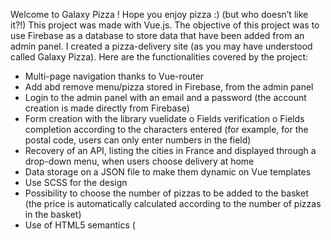 Welcome to Galaxy Pizza !
Hope you enjoy pizza :) (but who doesn’t like it?!)
This project was made with Vue.js. The objective of this project was to use Firebase as a database to store data that have been added from an admin panel.
I created a pizza-delivery site (as you may have understood called Galaxy Pizza).
Here are the functionalities covered by the project:
  -	Multi-page navigation thanks to Vue-router
  -	Add abd remove menu/pizza stored in Firebase, from the admin panel
  -	Login to the admin panel with an email and a password (the account creation is made directly from Firebase)
  -	Form creation with the library vuelidate
      o	Fields verification
      o	Fields completion according to the characters entered (for example, for the postal code, users can only enter numbers in the field)
  -	Recovery of an API, listing the cities in France and displayed through a drop-down menu, when users choose delivery at home
  -	Data storage on a JSON file to make them dynamic on Vue templates
  -	Use SCSS for the design
  -	Possibility to choose the number of pizzas to be added to the basket (the price is automatically calculated according to the number of pizzas in the basket)
  -	Use of HTML5 semantics (<title>, <header>, <section>, <footer>, <h1>, <h2>, <h3>, <h4>)
Unfortunately, you can’t order real pizzas but hope you’ll enjoy ;)

